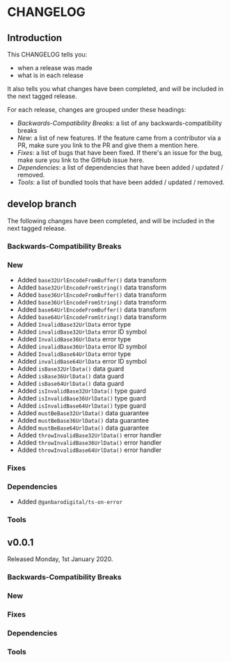 # CHANGELOG

## Introduction

This CHANGELOG tells you:

* when a release was made
* what is in each release

It also tells you what changes have been completed, and will be included in the next tagged release.

For each release, changes are grouped under these headings:

* _Backwards-Compatibility Breaks_: a list of any backwards-compatibility breaks
* _New_: a list of new features. If the feature came from a contributor via a PR, make sure you link to the PR and give them a mention here.
* _Fixes_: a list of bugs that have been fixed. If there's an issue for the bug, make sure you link to the GitHub issue here.
* _Dependencies_: a list of dependencies that have been added / updated / removed.
* _Tools_: a list of bundled tools that have been added / updated / removed.

## develop branch

The following changes have been completed, and will be included in the next tagged release.

### Backwards-Compatibility Breaks

### New

* Added `base32UrlEncodeFromBuffer()` data transform
* Added `base32UrlEncodeFromString()` data transform
* Added `base36UrlEncodeFromBuffer()` data transform
* Added `base36UrlEncodeFromString()` data transform
* Added `base64UrlEncodeFromBuffer()` data transform
* Added `base64UrlEncodeFromString()` data transform
* Added `InvalidBase32UrlData` error type
* Added `invalidBase32UrlData` error ID symbol
* Added `InvalidBase36UrlData` error type
* Added `invalidBase36UrlData` error ID symbol
* Added `InvalidBase64UrlData` error type
* Added `invalidBase64UrlData` error ID symbol
* Added `isBase32UrlData()` data guard
* Added `isBase36UrlData()` data guard
* Added `isBase64UrlData()` data guard
* Added `isInvalidBase32UrlData()` type guard
* Added `isInvalidBase36UrlData()` type guard
* Added `isInvalidBase64UrlData()` type guard
* Added `mustBeBase32UrlData()` data guarantee
* Added `mustBeBase36UrlData()` data guarantee
* Added `mustBeBase64UrlData()` data guarantee
* Added `throwInvalidBase32UrlData()` error handler
* Added `throwInvalidBase36UrlData()` error handler
* Added `throwInvalidBase64UrlData()` error handler

### Fixes

### Dependencies

* Added `@ganbarodigital/ts-on-error`

### Tools

## v0.0.1

Released Monday, 1st January 2020.

### Backwards-Compatibility Breaks

### New

### Fixes

### Dependencies

### Tools
